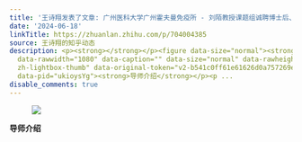 ```yaml
---
title: '王诗翔发表了文章: 广州医科大学广州霍夫曼免疫所 - 刘陌教授课题组诚聘博士后、科研助理（长期有效）'
date: '2024-06-18'
linkTitle: https://zhuanlan.zhihu.com/p/704004385
source: 王诗翔的知乎动态
description: <p><strong></strong></p><figure data-size="normal"><strong><img src="https://pic3.zhimg.com/v2-b541c0ff61e61626d0a757269e46b526.jpg"
  data-rawwidth="1080" data-caption="" data-size="normal" data-rawheight="597" class="origin_image
  zh-lightbox-thumb" data-original-token="v2-b541c0ff61e61626d0a757269e46b526" referrerpolicy="no-referrer"></strong></figure><p></p><p
  data-pid="ukioysYg"><strong>导师介绍</strong></p><p ...
disable_comments: true
---
```

<p><strong></strong></p><figure data-size="normal"><strong><img src="https://pic3.zhimg.com/v2-b541c0ff61e61626d0a757269e46b526.jpg" data-rawwidth="1080" data-caption="" data-size="normal" data-rawheight="597" class="origin_image zh-lightbox-thumb" data-original-token="v2-b541c0ff61e61626d0a757269e46b526" referrerpolicy="no-referrer"></strong></figure><p></p><p data-pid="ukioysYg"><strong>导师介绍</strong></p><p ...